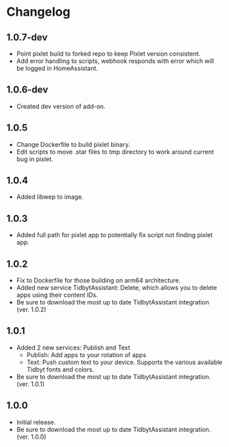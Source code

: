 # Changelog

## 1.0.7-dev
- Point pixlet build to forked repo to keep Pixlet version consistent.
- Add error handling to scripts, webhook responds with error which will be logged in HomeAssistant.
  
## 1.0.6-dev
- Created dev version of add-on.

## 1.0.5
- Change Dockerfile to build pixlet binary.
- Edit scripts to move .star files to tmp directory to work around current bug in pixlet.

## 1.0.4
- Added libwep to image.

## 1.0.3
- Added full path for pixlet app to potentially fix script not finding pixlet app.

## 1.0.2
- Fix to Dockerfile for those building on arm64 architecture.
- Added new service TidbytAssistant: Delete, which allows you to delete apps using their content IDs.
- Be sure to download the most up to date TidbytAssistant integration (ver. 1.0.2)

## 1.0.1
- Added 2 new services: Publish and Text
    - Publish: Add apps to your rotation of apps
    - Text: Push custom text to your device. Supports the various available Tidbyt fonts and colors.
- Be sure to download the most up to date TidbytAssistant integration. (ver. 1.0.1)

## 1.0.0
- Initial release. 
- Be sure to download the most up to date TidbytAssistant integration. (ver. 1.0.0)
